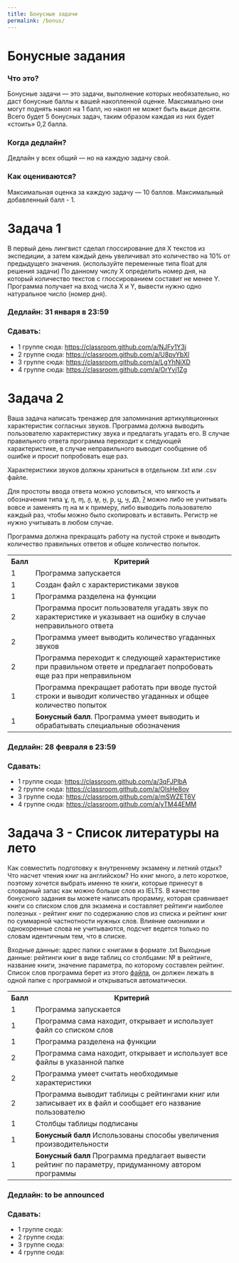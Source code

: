 ```yaml
---
title: Бонусные задачи
permalink: /bonus/
---
```


# Бонусные задания
### Что это?
Бонусные задачи — это задачи, выполнение которых необязательно, но даст бонусные баллы к вашей накопленной оценке. Максимально они могут поднять накоп на 1 балл, но накоп не может быть выше десяти. Всего будет 5 бонусных задач, таким образом каждая из них будет «стоить» 0,2 балла.
### Когда дедлайн? 
Дедлайн у всех общий — но на каждую задачу свой.
### Как оцениваются?
Максимальная оценка за каждую задачу — 10 баллов. Максимальный добавленный балл - 1. 
# Задача 1
В первый день лингвист сделал глоссирование для X текстов из экспедиции, а затем каждый день увеличивал это количество на 10% от предыдущего значения. (используйте переменные типа float для решения задачи)
По данному числу X определить номер дня, на который количество текстов с глоссированием составит не менее Y.
Программа получает на вход числа X и Y, вывести нужно одно натуральное число (номер дня).
### Дедлайн: 31 января в 23:59
### Сдавать:
- 1 группе сюда: <https://classroom.github.com/a/NJFy1Y3j>
- 2 группе сюда: <https://classroom.github.com/a/U8pyYbXl>
- 3 группе сюда: <https://classroom.github.com/a/LgYhNiXD>
- 4 группе сюда: <https://classroom.github.com/a/OrYvj1Zg>


# Задача 2
  Ваша задача написать тренажер для запоминания артикуляционных характеристик согласных звуков. Программа должна выводить пользователю характеристику звука и предлагать угадать его. В случае правильного ответа программа переходит к следующей характеристике, в случае неправильного выводит сообщение об ошибке и просит попробовать еще раз. 
  
  Характеристики звуков должны храниться в отдельном .txt или .csv файле.
  
  Для простоты ввода ответа можно условиться, что мягкость и обозначения типа ɣ, ŋ, ɱ, л̭, м̭, н̭, р̭, ц̭, ч̭, д͡з, ʔ̲ можно либо не учитывать вовсе и заменять ɱ на м к примеру, либо выводить пользователю каждый раз, чтобы можно было скопировать и вставить. Регистр не нужно учитывать в любом случае.
  
  Программа должна прекращать работу на пустой строке и выводить количество правильных ответов и общее количество попыток.

<table>
    <tr><th>Балл</th><th>Критерий</th></tr>
    <tr><td>1</td><td>Программа запускается </td></tr>
    <tr><td>1</td><td>Создан файл с характеристиками звуков</td></tr>
    <tr><td>1</td><td>Программа разделена на функции</td></tr>
    <tr><td>2</td><td>Программа просит пользователя угадать звук по характеристике и указывает на ошибку в случае неправильного ответа</td></tr>
    <tr><td>2</td><td>Программа умеет выводить количество угаданных звуков</td></tr>
    <tr><td>2</td><td>Программа переходит к следующей характеристике при правильном ответе и предлагает попробовать еще раз при неправильном</td></tr>
    <tr><td>1</td><td>Программа прекращает работать при вводе пустой строки и выводит количество угаданных и общее количество попыток</td></tr>
    <tr><td>1</td><td><b>Бонусный балл</b>. Программа умеет выводить и обрабатывать специальные обозначения </td></tr>
    
</table>

  
### Дедлайн: 28 февраля в 23:59
### Сдавать:
- 1 группе сюда: <https://classroom.github.com/a/3qFJPlbA>
- 2 группе сюда: <https://classroom.github.com/a/OIsHe8ov>
- 3 группе сюда: <https://classroom.github.com/a/mSWZET6V>
- 4 группе сюда: <https://classroom.github.com/a/yTM44EMM>

# Задача 3 - Список литературы на лето
  Как совместить подготовку к внутреннему экзамену и летний отдых? Что насчет чтения книг на английском? Но книг много, а лето короткое, поэтому хочется выбрать именно те книги, которые принесут в словарный запас как можно больше слов из IELTS. В качестве бонусного задания вы можете написать прорамму, которая сравнивает книги со списком слов для экзамена и составляет рейтинги наиболее полезных - рейтинг книг по содержанию слов из списка и рейтинг книг по суммарной частнотности нужных слов. Влияние омонимии и однокоренные слова не учитываются, подсчет ведется только по словам идентичным тем, что в списке.

Входные данные: адрес папки с книгами в формате .txt
Выходные данные: рейтинги книг в виде таблиц со столбцами: № в рейтинге, название книги, значение параметра, по которому составлен рейтинг. Список слов программа берет из этого [файла](https://github.com/eoershova/misc_files/blob/master/IELTS.txt), он должен лежать в одной папке с программой и открываться автоматически.

<table>
    <tr><th>Балл</th><th>Критерий</th></tr>
    <tr><td>1</td><td>Программа запускается </td></tr>
    <tr><td>1</td><td>Программа сама находит, открывает и использует файл со списком слов</td></tr>
    <tr><td>1</td><td>Программа разделена на функции</td></tr>
    <tr><td>2</td><td>Программа сама находит, открывает и использует все файлы в указанной папке</td></tr>
    <tr><td>2</td><td>Программа умеет считать необходимые характеристики</td></tr>
    <tr><td>2</td><td>Программа выводит таблицы с рейтингами книг или записывает их в файл и сообщает его название пользователю</td></tr>
    <tr><td>1</td><td>Столбцы таблицы подписаны</td></tr>
    <tr><td>1</td><td><b>Бонусный балл</b> Использованы способы увеличения производительности </td></tr>
    <tr><td>1</td><td><b>Бонусный балл</b> Программа предлагает вывести рейтинг по параметру, придуманному автором программы </td></tr>
    
</table>

### Дедлайн: to be announced
### Сдавать:
- 1 группе сюда: 
- 2 группе сюда: 
- 3 группе сюда: 
- 4 группе сюда: 





